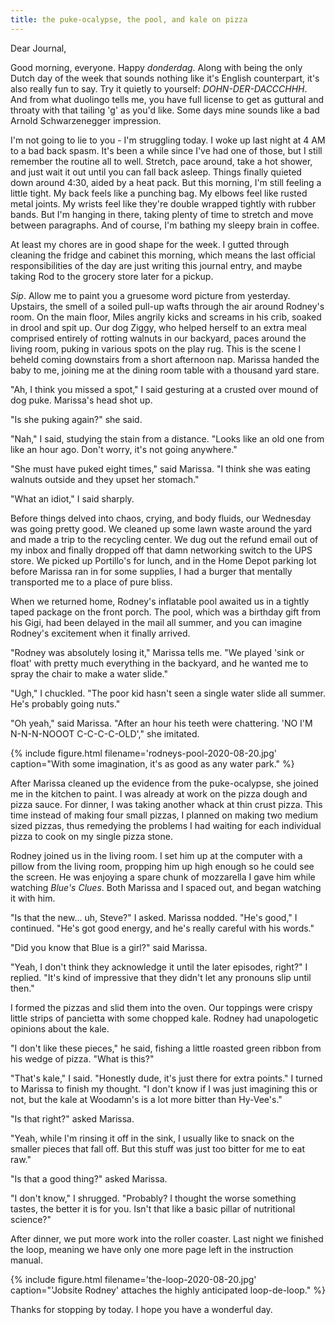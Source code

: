 ```yaml
---
title: the puke-ocalypse, the pool, and kale on pizza
---
```


Dear Journal,

Good morning, everyone.  Happy _donderdag_.  Along with being the only
Dutch day of the week that sounds nothing like it's English
counterpart, it's also really fun to say.  Try it quietly to yourself:
_DOHN-DER-DACCCHHH_.  And from what duolingo tells me, you have full
license to get as guttural and throaty with that tailing 'g' as you'd
like.  Some days mine sounds like a bad Arnold Schwarzenegger
impression.

I'm not going to lie to you - I'm struggling today.  I woke up last
night at 4 AM to a bad back spasm.  It's been a while since I've had
one of those, but I still remember the routine all to well.  Stretch,
pace around, take a hot shower, and just wait it out until you can
fall back asleep.  Things finally quieted down around 4:30, aided by a
heat pack.  But this morning, I'm still feeling a little tight.  My
back feels like a punching bag.  My elbows feel like rusted metal
joints.  My wrists feel like they're double wrapped tightly with
rubber bands.  But I'm hanging in there, taking plenty of time to
stretch and move between paragraphs.  And of course, I'm bathing my
sleepy brain in coffee.

At least my chores are in good shape for the week.  I gutted through
cleaning the fridge and cabinet this morning, which means the last
official responsibilities of the day are just writing this journal
entry, and maybe taking Rod to the grocery store later for a pickup.

_Sip_.  Allow me to paint you a gruesome word picture from yesterday.
Upstairs, the smell of a soiled pull-up wafts through the air around
Rodney's room.  On the main floor, Miles angrily kicks and screams in
his crib, soaked in drool and spit up.  Our dog Ziggy, who helped
herself to an extra meal comprised entirely of rotting walnuts in our
backyard, paces around the living room, puking in various spots on the
play rug.  This is the scene I beheld coming downstairs from a short
afternoon nap.  Marissa handed the baby to me, joining me at the
dining room table with a thousand yard stare.

"Ah, I think you missed a spot," I said gesturing at a crusted over
mound of dog puke.  Marissa's head shot up.

"Is she puking again?" she said.

"Nah," I said, studying the stain from a distance.  "Looks like an old
one from like an hour ago.  Don't worry, it's not going anywhere."

"She must have puked eight times," said Marissa.  "I think she was
eating walnuts outside and they upset her stomach."

"What an idiot," I said sharply.

Before things delved into chaos, crying, and body fluids, our
Wednesday was going pretty good.  We cleaned up some lawn waste around
the yard and made a trip to the recycling center.  We dug out the
refund email out of my inbox and finally dropped off that damn
networking switch to the UPS store.  We picked up Portillo's for
lunch, and in the Home Depot parking lot before Marissa ran in for
some supplies, I had a burger that mentally transported me to a place
of pure bliss.

When we returned home, Rodney's inflatable pool awaited us in a
tightly taped package on the front porch.  The pool, which was a
birthday gift from his Gigi, had been delayed in the mail all summer,
and you can imagine Rodney's excitement when it finally arrived.

"Rodney was absolutely losing it," Marissa tells me.  "We played 'sink
or float' with pretty much everything in the backyard, and he wanted
me to spray the chair to make a water slide."

"Ugh," I chuckled.  "The poor kid hasn't seen a single water slide all
summer.  He's probably going nuts."

"Oh yeah," said Marissa.  "After an hour his teeth were chattering.
'NO I'M N-N-N-NOOOT C-C-C-C-OLD'," she imitated.

{% include figure.html
filename='rodneys-pool-2020-08-20.jpg'
caption="With some imagination, it's as good as any water park." %}

After Marissa cleaned up the evidence from the puke-ocalypse, she
joined me in the kitchen to paint.  I was already at work on the pizza
dough and pizza sauce.  For dinner, I was taking another whack at thin
crust pizza.  This time instead of making four small pizzas, I planned
on making two medium sized pizzas, thus remedying the problems I had
waiting for each individual pizza to cook on my single pizza stone.

Rodney joined us in the living room.  I set him up at the computer
with a pillow from the living room, propping him up high enough so he
could see the screen.  He was enjoying a spare chunk of mozzarella I
gave him while watching _Blue's Clues_.  Both Marissa and I spaced
out, and began watching it with him.

"Is that the new... uh, Steve?" I asked.  Marissa nodded.  "He's
good," I continued.  "He's got good energy, and he's really careful
with his words."

"Did you know that Blue is a girl?" said Marissa.

"Yeah, I don't think they acknowledge it until the later episodes,
right?" I replied.  "It's kind of impressive that they didn't let any
pronouns slip until then."

I formed the pizzas and slid them into the oven.  Our toppings were
crispy little strips of pancietta with some chopped kale.  Rodney had
unapologetic opinions about the kale.

"I don't like these pieces," he said, fishing a little roasted green
ribbon from his wedge of pizza.  "What is this?"

"That's kale," I said.  "Honestly dude, it's just there for extra
points."  I turned to Marissa to finish my thought.  "I don't know if
I was just imagining this or not, but the kale at Woodamn's is a lot
more bitter than Hy-Vee's."

"Is that right?" asked Marissa.

"Yeah, while I'm rinsing it off in the sink, I usually like to snack
on the smaller pieces that fall off.  But this stuff was just too
bitter for me to eat raw."

"Is that a good thing?" asked Marissa.

"I don't know," I shrugged.  "Probably?  I thought the worse something
tastes, the better it is for you.  Isn't that like a basic pillar of
nutritional science?"

After dinner, we put more work into the roller coaster.  Last night we
finished the loop, meaning we have only one more page left in the
instruction manual.

{% include figure.html
filename='the-loop-2020-08-20.jpg'
caption="'Jobsite Rodney' attaches the highly anticipated loop-de-loop." %}

Thanks for stopping by today.  I hope you have a wonderful day.
